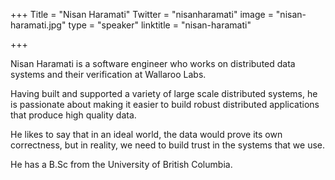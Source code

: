 +++
Title = "Nisan Haramati"
Twitter = "nisanharamati"
image = "nisan-haramati.jpg"
type = "speaker"
linktitle = "nisan-haramati"

+++

Nisan Haramati is a software engineer who works on distributed data systems and their verification at Wallaroo Labs.

Having built and supported a variety of large scale distributed systems, he is passionate about making it easier to build robust distributed applications that produce high quality data.

He likes to say that in an ideal world, the data would prove its own correctness, but in reality, we need to build trust in the systems that we use.

He has a B.Sc from the University of British Columbia.

